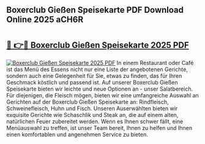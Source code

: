 ## Boxerclub Gießen Speisekarte PDF Download Online 2025 aCH6R

# <h2><a href="http://gcczl7h.nevu.top/?p=Boxerclub+Gie%c3%9fen+Speisekarte">🔗 👉🔴 Boxerclub Gießen Speisekarte 2025 PDF</a></h2>

[![Boxerclub Gießen Speisekarte 2025 PDF](https://i.imgur.com/dBaPXMq.png)](http://gcczl7h.nevu.top/?p=Boxerclub+Gie%c3%9fen+Speisekarte)
In einem Restaurant oder Café ist das Menü des Essens nicht nur eine Liste der angebotenen Gerichte, sondern auch eine Gelegenheit für Sie, etwas zu finden, das für Ihren Geschmack köstlich und passend ist. Auf unserer Boxerclub Gießen Speisekarte bieten wir leichte und neue Optionen an - unser Salatbereich. Für diejenigen, die Fleisch mögen, bieten wir eine umfangreiche Auswahl an Gerichten auf der Boxerclub Gießen Speisekarte an: Rindfleisch, Schweinefleisch, Huhn und Fisch. Unseren Auserwählten bieten wir exquisite Gerichte wie Schaschlik und Steak an, die auf einem alten, natürlichen Feuer zubereitet werden. Wenn es Ihnen schwer fällt, eine Menüauswahl zu treffen, ist unser Team bereit, Ihnen zu helfen und Ihnen einen komfortablen und angenehmen Service zu bieten.
